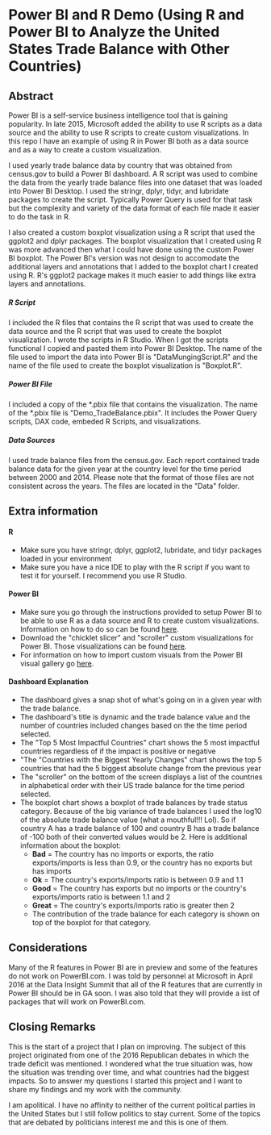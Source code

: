 # Power BI and R Demo (Using R and Power BI to Analyze the United States Trade Balance with Other Countries)


## Abstract
Power BI is a self-service business intelligence tool that is gaining popularity. In late 2015, Microsoft added the ability to use R scripts as a data source and the ability to use R scripts to create custom visualizations. In this repo I have an example of using R in Power BI both as a data source and as a way to create a custom visualization.

I used yearly trade balance data by country that was obtained from census.gov to build a Power BI dashboard. A R script was used to combine the data from the yearly trade balance files into one dataset that was loaded into Power BI Desktop. I used the stringr, dplyr, tidyr, and lubridate packages to create the script. Typically Power Query is used for that task but the complexity and variety of the data format of each file made it easier to do the task in R.

I also created a custom boxplot visualization using a R script that used the ggplot2 and dplyr packages. The boxplot visualization that I created using R was more advanced then what I could have done using the custom Power BI boxplot. The Power BI's version was not design to accomodate the additional layers and annotations that I added to the boxplot chart I created using R. R's ggplot2 package makes it much easier to add things like extra layers and annotations.

##### R Script
I included the R files that contains the R script that was used to create the data source and the R script that was used to create the boxplot visualization. I wrote the scripts in R Studio. When I got the scripts functional I copied and pasted them into Power BI Desktop. The name of the file used to import the data into Power BI is "DataMungingScript.R" and the name of the file used to create the boxplot visualization is "Boxplot.R".

##### Power BI File
I included a copy of the *.pbix file that contains the visualization. The name of the *.pbix file is "Demo_TradeBalance.pbix". It includes the Power Query scripts, DAX code, embeded R Scripts, and visualizations. 

##### Data Sources
I used trade balance files from the census.gov. Each report contained trade balance data for the given year at the country level for the time period between 2000 and 2014. Please note that the format of those files are not consistent across the years. The files are located in the "Data" folder.


## Extra information

#### R
- Make sure you have stringr, dplyr, ggplot2, lubridate, and tidyr packages loaded in your environment
- Make sure you have a nice IDE to play with the R script if you want to test it for yourself. I recommend you use R Studio.

#### Power BI
- Make sure you go through the instructions provided to setup Power BI to be able to use R as a data source and R to create custom visualizations. Information on how to do so can be found [here](https://powerbi.microsoft.com/en-us/documentation/powerbi-desktop-r-visuals/).
- Download the "chicklet slicer" and "scroller" custom visualizations for Power BI. Those visualizations can be found [here](https://app.powerbi.com/visuals/).
- For information on how to import custom visuals from the Power BI visual gallery go [here](https://app.powerbi.com/visuals/info#use).

#### Dashboard Explanation
- The dashboard gives a snap shot of what's going on in a given year with the trade balance.
- The dashboard's title is dynamic and the trade balance value and the number of countries included changes based on the the time period selected.
- The "Top 5 Most Impactful Countries" chart shows the 5 most impactful countries regardless of if the impact is positive or negative
- "The "Countries with the Biggest Yearly Changes" chart shows the top 5 countries that had the 5 biggest absolute change from the previous year
- The "scroller" on the bottom of the screen displays a list of the countries in alphabetical order with their US trade balance for the time period selected.
- The boxplot chart shows a boxplot of trade balances by trade status category. Because of the big variance of trade balances I used the log10 of the absolute trade balance value (what a mouthful!!! Lol). So if country A has a trade balance of 100 and country B has a trade balance of -100 both of their converted values would be 2. Here is additional information about the boxplot:
  - **Bad** = The country has no imports or exports, the ratio exports/imports is less than 0.9, or the country has no exports but has imports
  - **Ok** = The country's exports/imports ratio is between 0.9 and 1.1
  - **Good** =  The country has exports but no imports or the country's exports/imports ratio is between 1.1 and 2
  - **Great** = The country's exports/imports ratio is greater then 2
  - The contribution of the trade balance for each category is shown on top of the boxplot for that category.

## Considerations
Many of the R features in Power BI are in preview and some of the features do not work on PowerBI.com. I was told by personnel at Microsoft in April 2016 at the Data Insight Summit that all of the R features that are currently in Power BI should be in GA soon. I was also told that they will provide a iist of packages that will work on PowerBI.com.

## Closing Remarks
This is the start of a project that I plan on improving. The subject of this project originated from one of the 2016 Republican debates in which the trade deficit was mentioned. I wondered what the true situation was, how the situation was trending over time, and what countries had the biggest impacts. So to answer my questions I started this project and I want to share my findings and my work with the community. 

I am apolitical. I have no affinity to neither of the current political parties in the United States but I still follow politics to stay current. Some of the topics that are debated by politicians interest me and this is one of them.
